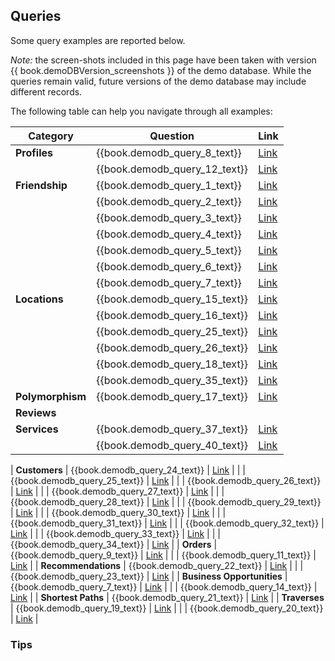 
## Queries

Some query examples are reported below.

_Note:_ the screen-shots included in this page have been taken with version {{ book.demoDBVersion_screenshots }} of the demo database. While the queries remain valid, future versions of the demo database may include different records.

The following table can help you navigate through all examples:

|Category                    | Question                      | Link
|----------------------------|-------------------------------|--------------------------------------------------------------|
| **Profiles**               | {{book.demodb_query_8_text}}  | [Link](DemoDB-Queries-Profiles.md#example-1)                 |
|                            | {{book.demodb_query_12_text}} | [Link](DemoDB-Queries-Profiles.md#example-2)                 |
| **Friendship**             | {{book.demodb_query_1_text}}  | [Link](DemoDB-Queries-Friendship.md#example-1)               |
|                            | {{book.demodb_query_2_text}}  | [Link](DemoDB-Queries-Friendship.md#example-2)               |
|                            | {{book.demodb_query_3_text}}  | [Link](DemoDB-Queries-Friendship.md#example-3)               |
|                            | {{book.demodb_query_4_text}}  | [Link](DemoDB-Queries-Friendship.md#example-4)               |
|                            | {{book.demodb_query_5_text}}  | [Link](DemoDB-Queries-Friendship.md#example-5)               |
|                            | {{book.demodb_query_6_text}}  | [Link](DemoDB-Queries-Friendship.md#example-6)               |
|                            | {{book.demodb_query_7_text}}  | [Link](DemoDB-Queries-Friendship.md#example-7)               |
| **Locations**              | {{book.demodb_query_15_text}} | [Link](DemoDB-Queries-Locations.md#example-1)                |
|                            | {{book.demodb_query_16_text}} | [Link](DemoDB-Queries-Locations.md#example-2)                |
|                            | {{book.demodb_query_25_text}} | [Link](DemoDB-Queries-Locations.md#example-3)                |
|                            | {{book.demodb_query_26_text}} | [Link](DemoDB-Queries-Locations.md#example-4)                |
|                            | {{book.demodb_query_18_text}} | [Link](DemoDB-Queries-Locations.md#example-5)                |
|                            | {{book.demodb_query_35_text}} | [Link](DemoDB-Queries-Locations.md#example-6)                |
| **Polymorphism**           | {{book.demodb_query_17_text}} | [Link](DemoDB-Queries-Polymorphism.md#example-1)             |
| **Reviews**                |                               |                                                              |
| **Services**               | {{book.demodb_query_37_text}} | [Link](DemoDB-Queries-Reviews.md#example-2)                  |
|                            | {{book.demodb_query_40_text}} | [Link](DemoDB-Queries-Locations.md#example-5)                |

| **Customers**              | {{book.demodb_query_24_text}} | [Link](DemoDB-Queries-Customers.md#example-1)                |
|                            | {{book.demodb_query_25_text}} | [Link](DemoDB-Queries-Customers.md#example-1)                |
|                            | {{book.demodb_query_26_text}} | [Link](DemoDB-Queries-Customers.md#example-2)                |
|                            | {{book.demodb_query_27_text}} | [Link](DemoDB-Queries-Customers.md#example-3)                |
|                            | {{book.demodb_query_28_text}} | [Link](DemoDB-Queries-Customers.md#example-4)                |
|                            | {{book.demodb_query_29_text}} | [Link](DemoDB-Queries-Customers.md#example-5)                |
|                            | {{book.demodb_query_30_text}} | [Link](DemoDB-Queries-Customers.md#example-6)                |
|                            | {{book.demodb_query_31_text}} | [Link](DemoDB-Queries-Customers.md#example-7)                |
|                            | {{book.demodb_query_32_text}} | [Link](DemoDB-Queries-Customers.md#example-8)                |
|                            | {{book.demodb_query_33_text}} | [Link](DemoDB-Queries-Customers.md#example-9)                |
|                            | {{book.demodb_query_34_text}} | [Link](DemoDB-Queries-Customers.md#example-10)               |
| **Orders**                 | {{book.demodb_query_9_text}}  | [Link](DemoDB-Queries-Orders.md#example-1)                   |
|                            | {{book.demodb_query_11_text}} | [Link](DemoDB-Queries-Orders.md#example-2)                   |
| **Recommendations**        | {{book.demodb_query_22_text}} | [Link](DemoDB-Queries-Recommendations.md#example-1)          |
|                            | {{book.demodb_query_23_text}} | [Link](DemoDB-Queries-Recommendations.md#example-2)          |
| **Business Opportunities** | {{book.demodb_query_7_text}}  | [Link](DemoDB-Queries-Business-Opportunities.md#example-1)   |
|                            | {{book.demodb_query_14_text}} | [Link](DemoDB-Queries-Business-Opportunities.md#example-2)   |
| **Shortest Paths**         | {{book.demodb_query_21_text}} | [Link](DemoDB-Queries-Shortest-Paths.md#example-1)           |
| **Traverses**              | {{book.demodb_query_19_text}} | [Link](DemoDB-Queries-Traverses.md#example-1)                |
|                            | {{book.demodb_query_20_text}} | [Link](DemoDB-Queries-Traverses.md#example-2)                |

### Tips

 




